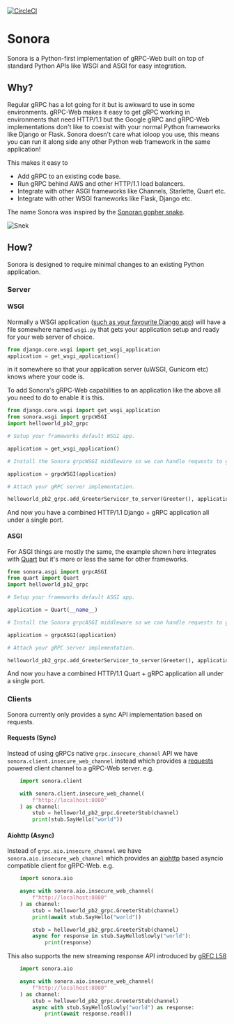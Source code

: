 [![CircleCI](https://circleci.com/gh/public/sonora.svg?style=svg)](https://circleci.com/gh/public/sonora)

# Sonora

Sonora is a Python-first implementation of gRPC-Web built on top of standard Python APIs like WSGI and ASGI for easy integration.

## Why?

Regular gRPC has a lot going for it but is awkward to use in some environments. gRPC-Web makes it easy to get gRPC working in
environments that need HTTP/1.1 but the Google gRPC and gRPC-Web implementations don't like to coexist with your normal Python
frameworks like Django or Flask. Sonora doesn't care what ioloop you use, this means you can run it along side any other Python
web framework in the same application!

This makes it easy to

- Add gRPC to an existing code base.
- Run gRPC behind AWS and other HTTP/1.1 load balancers.
- Integrate with other ASGI frameworks like Channels, Starlette, Quart etc.
- Integrate with other WSGI frameworks like Flask, Django etc.

The name Sonora was inspired by the [Sonoran gopher snake](https://en.wikipedia.org/wiki/Pituophis_catenifer_affinis).

![Snek](https://i.imgur.com/eqhQnlY.jpg)

## How?

Sonora is designed to require minimal changes to an existing Python application.

### Server

#### WSGI

Normally a WSGI application ([such as your favourite Django app](https://docs.djangoproject.com/en/2.2/howto/deployment/wsgi/)) will have a file somewhere named `wsgi.py`
that gets your application setup and ready for your web server of choice.

```python
from django.core.wsgi import get_wsgi_application
application = get_wsgi_application()
```

in it somewhere so that your application server (uWSGI, Gunicorn etc) knows where your code is.

To add Sonora's gRPC-Web capabilities to an application like the above all you need to do to enable it is this.

```python
from django.core.wsgi import get_wsgi_application
from sonora.wsgi import grpcWSGI
import helloworld_pb2_grpc

# Setup your frameworks default WSGI app.

application = get_wsgi_application()

# Install the Sonora grpcWSGI middleware so we can handle requests to gRPC's paths.

application = grpcWSGI(application)

# Attach your gRPC server implementation.

helloworld_pb2_grpc.add_GreeterServicer_to_server(Greeter(), application)
```

And now you have a combined HTTP/1.1 Django + gRPC application all under a single port.

#### ASGI

For ASGI things are mostly the same, the example shown here integrates with [Quart](https://github.com/pgjones/quart) but it's more or less the same for other frameworks.

```python
from sonora.asgi import grpcASGI
from quart import Quart
import helloworld_pb2_grpc

# Setup your frameworks default ASGI app.

application = Quart(__name__)

# Install the Sonora grpcASGI middleware so we can handle requests to gRPC's paths.

application = grpcASGI(application)

# Attach your gRPC server implementation.

helloworld_pb2_grpc.add_GreeterServicer_to_server(Greeter(), application)
```

And now you have a combined HTTP/1.1 Quart + gRPC application all under a single port.

### Clients

Sonora currently only provides a sync API implementation based on requests.

#### Requests (Sync)

Instead of using gRPCs native `grpc.insecure_channel` API we have `sonora.client.insecure_web_channel` instead which provides a [requests](https://github.com/kennethreitz/requests) powered client channel to a gRPC-Web server. e.g.

```python
    import sonora.client

    with sonora.client.insecure_web_channel(
        f"http://localhost:8080"
    ) as channel:
        stub = helloworld_pb2_grpc.GreeterStub(channel)
        print(stub.SayHello("world"))
```

#### Aiohttp (Async)

Instead of `grpc.aio.insecure_channel` we have `sonora.aio.insecure_web_channel` which provides an [aiohttp](https://docs.aiohttp.org/) based asyncio compatible client for gRPC-Web. e.g.

```python
    import sonora.aio

    async with sonora.aio.insecure_web_channel(
        f"http://localhost:8080"
    ) as channel:
        stub = helloworld_pb2_grpc.GreeterStub(channel)
        print(await stub.SayHello("world"))

        stub = helloworld_pb2_grpc.GreeterStub(channel)
        async for response in stub.SayHelloSlowly("world"):
            print(response)
```

This also supports the new streaming response API introduced by [gRFC L58](https://github.com/grpc/proposal/pull/155)

```python
    import sonora.aio

    async with sonora.aio.insecure_web_channel(
        f"http://localhost:8080"
    ) as channel:
        stub = helloworld_pb2_grpc.GreeterStub(channel)
        async with stub.SayHelloSlowly("world") as response:
            print(await response.read())
```
